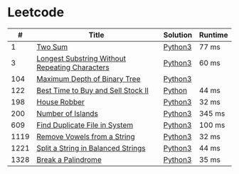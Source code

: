 # Leetcode

| # | Title | Solution | Runtime |
|---| ----- | -------- | ------- |
|1|[ Two Sum](https://leetcode.com/problems/two-sum/)|[Python3](./solutions/1.%20Two%20Sum.py)|77 ms|
|3|[ Longest Substring Without Repeating Characters](https://leetcode.com/problems/longest-substring-without-repeating-characters/)|[Python3](./solutions/3.%20Longest%20Substring%20Without%20Repeating%20Characters.py)|60 ms|
|104|[ Maximum Depth of Binary Tree](https://leetcode.com/problems/maximum-depth-of-binary-tree/)|[Python3](./solutions/104.%20Maximum%20Depth%20of%20Binary%20Tree.py)||
|122|[ Best Time to Buy and Sell Stock II](https://leetcode.com/problems/best-time-to-buy-and-sell-stock-ii/)|[Python](./solutions/122.%20Best%20Time%20to%20Buy%20and%20Sell%20Stock%20II.python)|44 ms|
|198|[ House Robber](https://leetcode.com/problems/house-robber/)|[Python3](./solutions/198.%20House%20Robber.py)|32 ms|
|200|[ Number of Islands](https://leetcode.com/problems/number-of-islands/)|[Python3](./solutions/200.%20Number%20of%20Islands.py)|345 ms|
|609|[ Find Duplicate File in System](https://leetcode.com/problems/find-duplicate-file-in-system/)|[Python3](./solutions/609.%20Find%20Duplicate%20File%20in%20System.py)|100 ms|
|1119|[ Remove Vowels from a String](https://leetcode.com/problems/remove-vowels-from-a-string/)|[Python3](./solutions/1119.%20Remove%20Vowels%20from%20a%20String.py)|32 ms|
|1221|[ Split a String in Balanced Strings](https://leetcode.com/problems/split-a-string-in-balanced-strings/)|[Python3](./solutions/1221.%20Split%20a%20String%20in%20Balanced%20Strings.py)|44 ms|
|1328|[ Break a Palindrome](https://leetcode.com/problems/break-a-palindrome/)|[Python3](./solutions/1328.%20Break%20a%20Palindrome.py)|35 ms|
